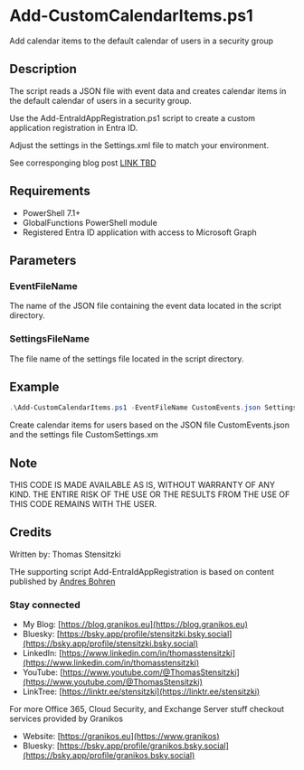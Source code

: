 # Add-CustomCalendarItems.ps1

Add calendar items to the default calendar of users in a security group

## Description

The script reads a JSON file with event data and creates calendar items in the default calendar of users in a security group.

Use the Add-EntraIdAppRegistration.ps1 script to create a custom application registration in Entra ID.

Adjust the settings in the Settings.xml file to match your environment.

See corresponging blog post [LINK TBD]()

## Requirements

- PowerShell 7.1+
- GlobalFunctions PowerShell module
- Registered Entra ID application with access to Microsoft Graph

## Parameters

### EventFileName

The name of the JSON file containing the event data located in the script directory.

### SettingsFileName

The file name of the settings file located in the script directory.

## Example

``` PowerShell
.\Add-CustomCalendarItems.ps1 -EventFileName CustomEvents.json SettingsFileName CustomSettings.xml
```

Create calendar items for users based on the JSON file CustomEvents.json and the settings file CustomSettings.xm

## Note

THIS CODE IS MADE AVAILABLE AS IS, WITHOUT WARRANTY OF ANY KIND. THE ENTIRE
RISK OF THE USE OR THE RESULTS FROM THE USE OF THIS CODE REMAINS WITH THE USER.

## Credits

Written by: Thomas Stensitzki

THe supporting script Add-EntraIdAppRegistration is based on content published by [Andres Bohren](https://blog.icewolf.ch/archive/2022/12/02/create-azure-ad-app-registration-with-microsoft-graph-powershell)

### Stay connected

- My Blog: [https://blog.granikos.eu](https://blog.granikos.eu)
- Bluesky: [https://bsky.app/profile/stensitzki.bsky.social](https://bsky.app/profile/stensitzki.bsky.social)
- LinkedIn: [https://www.linkedin.com/in/thomasstensitzki](https://www.linkedin.com/in/thomasstensitzki)
- YouTube: [https://www.youtube.com/@ThomasStensitzki](https://www.youtube.com/@ThomasStensitzki)
- LinkTree: [https://linktr.ee/stensitzki](https://linktr.ee/stensitzki)

For more Office 365, Cloud Security, and Exchange Server stuff checkout services provided by Granikos

- Website: [https://granikos.eu](https://www.granikos)
- Bluesky: [https://bsky.app/profile/granikos.bsky.social](https://bsky.app/profile/granikos.bsky.social)
